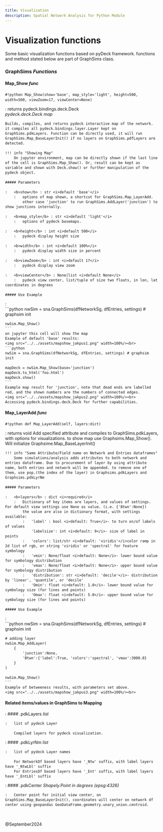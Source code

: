 ```yaml
---
title: Visualization
description: Spatial Network Analysis for Python Module
---
```


# Visualization functions

Some basic visualization functions based on pyDeck framework. functions and method stated below are part of GraphSims class.

### GraphSims <i>Functions</i>

#### Map_Show <i> func </i>
`#!python Map_Show(show='base', map_style='light', height=500, width=500, viewZoom=17, viewCenter=None)`

:   returns pydeck.bindings.deck.Deck<br>
    <i>pydeck.deck.Deck map</i>

    Builds, compiles, and returns pydeck interactive map of the network. it compiles all pydeck.bindings.layer.Layer kept on GraphSims.pdkLayers. Function can be directly used, it will run GraphSims.Map_BaseLayerInit() if no layers on GraphSims.pdfLayers are detected.

    !!! info "Showing Map"
        On jupyter environment, map can be directly shown if the last line of the cell is GraphSims.Map_Show(). Or, result can be kept as variable and shown with Deck.show() or further manipulation of the pydeck object.
    
    ##### Parameters

    :   <b>show</b> : str <i>default 'base'</i>
        :   options of map shown, a shortcut for GraphSims.Map_LayerAdd.
            other case 'junction' to run GraphSims.AddLayer('junction') to show junctions internally.
    
    :   <b>map_style</b> : str <i>default 'light'</i>
        :   options of pydeck basemaps.
    
    :   <b>height</b> : int <i>default 500</i>
        :   pydeck display height size
    
    :   <b>width</b> : int <i>default 100%</i>
        :   pydeck display width size in percent
    
    :   <b>viewZoom</b> : int <i>default 17</i>
        :   pydeck display view zoom
    
    :   <b>viewCenter</b> : None|list <i>default None</i>
        :   pydeck view center, list/tuple of size two floats, in lon, lat coordinates in degrees
    
    ##### Use Example
:   
    ```python
    nwSim = sna.GraphSims(dfNetworkSg, dfEntries, settings) # graphsim init

    nwSim.Map_Show()
    ```
    on jupyter this cell will show the map
    Example of default 'base' results:
    <img src="../../assets/mapshow_jakpus1.png" width=100%/><br>
    ```python
    nwSim = sna.GraphSims(dfNetworkSg, dfEntries, settings) # graphsim init

    mapDeck = nwSim.Map_Show(base='junction')
    mapDeck.to_html('foo.html')
    mapDeck.show()
    ```
    Example map result for 'junction', note that dead ends are labelled red, and the shown numbers are the numbers of connected edges.
    <img src="../../assets/mapshow_jakpus2.png" width=100%/><br>
    Accessing pydeck.bindings.deck.Deck for further capabilities.
    

    
#### Map_LayerAdd <i> func </i>
`#!python def Map_LayerAdd(self, layers:dict)`

:   returns void
    Add specified attribute and compiles to GraphSims.pdkLayers, with options for visualizations. to show map use Graphsims.Map_Show(). Will initialize Graphsime.Map_BaseLayerInit()

    !!! info "Same Attribute/Field name on Network and Entries dataframes"
        Some simulations/analysis adds attributes to both network and entries dataframe. Due to procurement of layer by using attribute name, both entries and network will be appended. to remove one of them, use pop.(the index of the layer) in Graphsims.pdkLayers and Graphsims.pdkLyrNm
    
    ##### Parameters

    :   <b>layers</b> : dict <i>required</i>
        :   Dictionary of key items are layers, and values of settings. For default view settings use None as value. (i.e. {'Btwn':None})
            the value are also in dictionary format, with settings available:
            :   'label' : bool <i>default: True</i>- to turn on/of labels of values
                'labelsize': int <i>default: 9</i>- size of label in points
            :   'colors': list/str <i>default: 'viridis'</i>color ramp in 2d list of rgb, or string 'viridis' or 'spectral' for feature symbology
            :   'vmin': None/float <i>default: None</i>- lower bound value for symbology distribution
            :   'vmax': None/float <i>default: None</i>- upper bound value for symbology distribution
            :   'distribution': str <i>default: 'decile'</i>- distribution by 'linear', 'quantile', or 'decile'
            :   'Omin': float <i>default: 1.0</i>- lower bound value for symbology size (for lines and points)
            :   'Omax': float <i>default: 5.0</i>- upper bound value for symbology size (for lines and points)
    
    ##### Use Example
:   
    ```python
    nwSim = sna.GraphSims(dfNetworkSg, dfEntries, settings) # graphsim init

    # adding layer
    nwSim.Map_AddLayer(
        {
            'junction':None,
            'Btwn':{'label':True, 'colors':'spectral', 'vmax':3000.0}
        }
    )

    nwSim.Map_Show()
    ```
    Example of betweeness results, with parameters set above.
    <img src="../../assets/mapshow_jakpus3.png" width=100%/><br>

#### Related items/values in GraphSims to Mapping

:   #### .pdkLayers <i> list </i>

    :   list of pydeck Layer

        Compiled layers for pydeck visualization.

:   #### .pdkLyrNm <i> list </i>

    :   list of pydeck Layer names

        For NetworkDf based layers have '_Ntw' suffix, with label layers have '_NtwLbl' suffix
        For EntriesDf based layers have '_Ent' suffix, with label layers have '_EntLbl' suffix 

:   #### .pdkCenter <i> Shapely.Point in degrees (epsg:4326) </i>

    :   Center point for initial view center, on GraphSims.Map_BaseLayerInit(), coordinates will center on network df center using geopandas GeoDataFrame.geometry.unary_union.centroid. 


<br><br>
@September2024